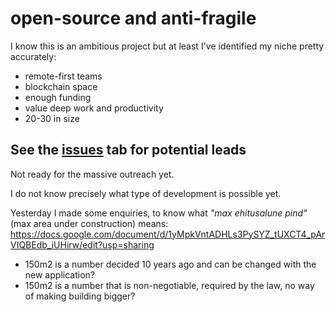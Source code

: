 # open-source and anti-fragile

I know this is an ambitious project but at least I've identified my niche pretty accurately:
* remote-first teams
* blockchain space
* enough funding
* value deep work and productivity
* 20-30 in size

## See the [issues](https://github.com/basexisland/sales/issues) tab for potential leads

Not ready for the massive outreach yet.

I do not know precisely what type of development is possible yet.

Yesterday I made some enquiries, to know what *"max ehitusalune pind"* (max area under construction) means: https://docs.google.com/document/d/1yMpkVntADHLs3PySYZ_tUXCT4_pArVIQBEdb_iUHirw/edit?usp=sharing

* 150m2 is a number decided 10 years ago and can be changed with the new application?
* 150m2 is a number that is non-negotiable, required by the law, no way of making building bigger?
